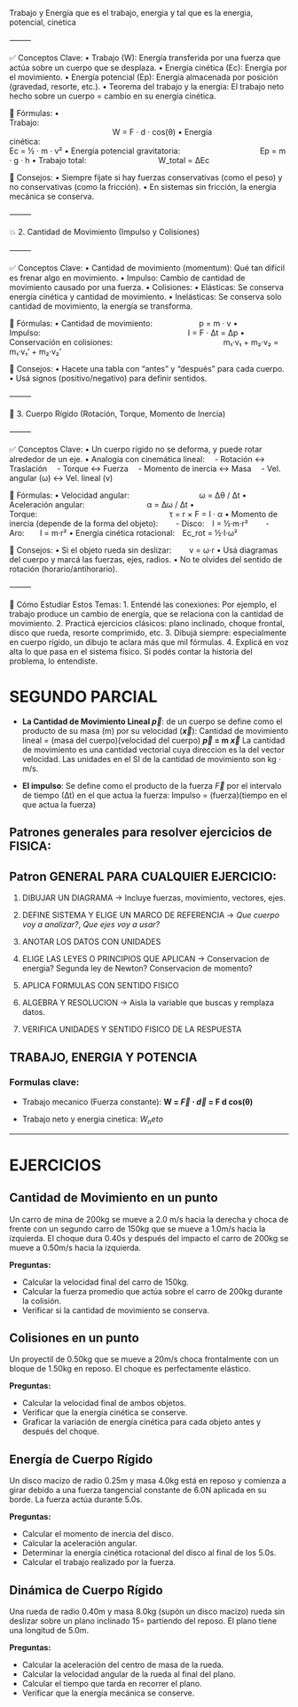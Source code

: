 Trabajo y Energía
que es el trabajo, energia y tal que es la energia, potencial, cinetica


⸻

✅ Conceptos Clave:
	•	Trabajo (W): Energía transferida por una fuerza que actúa sobre un cuerpo que se desplaza.
	•	Energía cinética (Ec): Energía por el movimiento.
	•	Energía potencial (Ep): Energía almacenada por posición (gravedad, resorte, etc.).
	•	Teorema del trabajo y la energía: El trabajo neto hecho sobre un cuerpo = cambio en su energía cinética.

🧠 Fórmulas:
	•	Trabajo:                                    
         W = F · d · cos(θ)
	•	Energía cinética:                      
         Ec = ½ · m · v²
	•	Energía potencial gravitatoria: 
         Ep = m · g · h
	•	Trabajo total:
         W_total = ΔEc

🎯 Consejos:
	•	Siempre fijate si hay fuerzas conservativas (como el peso) y no conservativas (como la fricción).
	•	En sistemas sin fricción, la energía mecánica se conserva.

⸻

💥 2. Cantidad de Movimiento (Impulso y Colisiones)

⸻

✅ Conceptos Clave:
	•	Cantidad de movimiento (momentum): Qué tan difícil es frenar algo en movimiento.
	•	Impulso: Cambio de cantidad de movimiento causado por una fuerza.
	•	Colisiones:
	•	Elásticas: Se conserva energía cinética y cantidad de movimiento.
	•	Inelásticas: Se conserva solo cantidad de movimiento, la energía se transforma.

🧠 Fórmulas:
	•	Cantidad de movimiento:      p = m · v
	•	Impulso:                   I = F · Δt = Δp
	•	Conservación en colisiones:
              m₁·v₁ + m₂·v₂ = m₁·v₁’ + m₂·v₂’

🎯 Consejos:
	•	Hacete una tabla con “antes” y “después” para cada cuerpo.
	•	Usá signos (positivo/negativo) para definir sentidos.

⸻

🔧 3. Cuerpo Rígido (Rotación, Torque, Momento de Inercia)

⸻

✅ Conceptos Clave:
	•	Un cuerpo rígido no se deforma, y puede rotar alrededor de un eje.
	•	Analogía con cinemática lineal:
 - Rotación ↔ Traslación
 - Torque ↔ Fuerza
 - Momento de inercia ↔ Masa
 - Vel. angular (ω) ↔ Vel. lineal (v)

🧠 Fórmulas:
	•	Velocidad angular:         ω = Δθ / Δt
	•	Aceleración angular:        α = Δω / Δt
	•	Torque:                 τ = r × F = I · α
	•	Momento de inercia (depende de la forma del objeto):
  - Disco: I = ½·m·r²
  - Aro:  I = m·r²
	•	Energía cinética rotacional: Ec_rot = ½·I·ω²

🎯 Consejos:
	•	Si el objeto rueda sin deslizar:
  v = ω·r
	•	Usá diagramas del cuerpo y marcá las fuerzas, ejes, radios.
	•	No te olvides del sentido de rotación (horario/antihorario).

⸻

🧠 Cómo Estudiar Estos Temas:
	1.	Entendé las conexiones: Por ejemplo, el trabajo produce un cambio de energía, que se relaciona con la cantidad de movimiento.
	2.	Practicá ejercicios clásicos: plano inclinado, choque frontal, disco que rueda, resorte comprimido, etc.
	3.	Dibujá siempre: especialmente en cuerpo rígido, un dibujo te aclara más que mil fórmulas.
	4.	Explicá en voz alta lo que pasa en el sistema físico. Si podés contar la historia del problema, lo entendiste.


# SEGUNDO PARCIAL
- **La Cantidad de Movimiento Lineal $\vec{p}$**: de un cuerpo se define como el producto de su masa (m) por su velocidad (**$\vec{x}$**):
	Cantidad de movimiento lineal = (masa del cuerpo)(velocidad del cuerpo)
**$\vec{p}$ = m $\vec{x}$**
La cantidad de movimiento es una cantidad vectorial cuya direccion es la del vector velocidad. Las unidades en el SI de la cantidad de movimiento son kg · m/s. 

- **El impulso**: Se define como el producto de la fuerza $\vec{F}$ por el intervalo de tiempo (∆t) en el que actua la fuerza:
Impulso = (fuerza)(tiempo en el que actua la fuerza)

## Patrones generales para resolver ejercicios de FISICA:
## Patron GENERAL PARA CUALQUIER EJERCICIO:
1. DIBUJAR UN DIAGRAMA
	-> Incluye fuerzas, movimiento, vectores, ejes.

2. DEFINE SISTEMA Y ELIGE UN MARCO DE REFERENCIA
	-> *Que cuerpo voy a analizar?*, *Que ejes voy a usar?*

3. ANOTAR LOS DATOS CON UNIDADES

4. ELIGE LAS LEYES O PRINCIPIOS QUE APLICAN
	-> Conservacion de energia? Segunda ley de Newton? Conservacion de momento?

5. APLICA FORMULAS CON SENTIDO FISICO

6. ALGEBRA Y RESOLUCION
	-> Aisla la variable que buscas y remplaza datos.

7. VERIFICA UNIDADES Y SENTIDO FISICO DE LA RESPUESTA

## TRABAJO, ENERGIA Y POTENCIA
### Formulas clave:

- Trabajo mecanico (Fuerza constante):
**W = $\vec{F}$ ⋅ $\vec{d}$ = F d cos(θ)**

- Trabajo neto y energia cinetica:
$W_neto$


----
# EJERCICIOS

## Cantidad de Movimiento en un punto
Un carro de mina de 200kg se mueve a 2.0 m/s hacia la derecha y choca de frente con un segundo carro de 150kg que se mueve a 1.0m/s hacia la izquierda. El choque dura 0.40s y después del impacto el carro de 200kg se mueve a 0.50m/s hacia la izquierda.

**Preguntas:**
- Calcular la velocidad final del carro de 150kg.
- Calcular la fuerza promedio que actúa sobre el carro de 200kg durante la colisión.
- Verificar si la cantidad de movimiento se conserva.



## Colisiones en un punto 
Un proyectil de 0.50kg que se mueve a 20m/s choca frontalmente con un bloque de 1.50kg en reposo. El choque es perfectamente elástico.

**Preguntas:**
- Calcular la velocidad final de ambos objetos.
- Verificar que la energía cinética se conserve.
- Graficar la variación de energía cinética para cada objeto antes y después del choque.



## Energía de Cuerpo Rígido
Un disco macizo de radio 0.25m y masa 4.0kg está en reposo y comienza a girar debido a una fuerza tangencial constante de 6.0N aplicada en su borde. La fuerza actúa durante 5.0s.

**Preguntas:**
- Calcular el momento de inercia del disco.
- Calcular la aceleración angular.
- Determinar la energía cinética rotacional del disco al final de los 5.0s.
- Calcular el trabajo realizado por la fuerza.


## Dinámica de Cuerpo Rígido
Una rueda de radio 0.40m y masa 8.0kg (supón un disco macizo) rueda sin deslizar sobre un plano inclinado 15∘ partiendo del reposo. El plano tiene una longitud de 5.0m.

**Preguntas:**
- Calcular la aceleración del centro de masa de la rueda.
- Calcular la velocidad angular de la rueda al final del plano.
- Calcular el tiempo que tarda en recorrer el plano.
- Verificar que la energía mecánica se conserve.